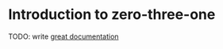 # Introduction to zero-three-one

TODO: write [great documentation](http://jacobian.org/writing/what-to-write/)
